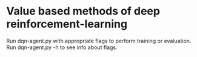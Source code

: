 # Value based methods of deep reinforcement-learning
Run dqn-agent.py with appropriate flags to perform training or evaluation.  
Run dqn-agent.py -h to see info about flags.
